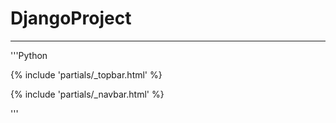 # DjangoProject

___


'''Python
  <!-- Topbar -->
  {% include 'partials/_topbar.html' %}
  <!-- Navbar -->
  {% include 'partials/_navbar.html' %}


'''

